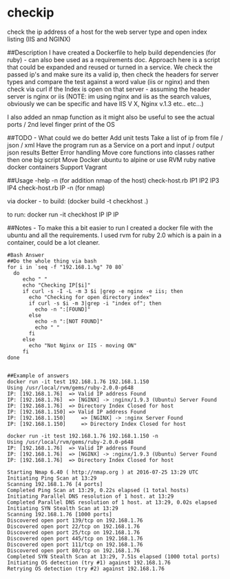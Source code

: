 # checkip
check the ip address of a host for the web server type and open index listing (IIS and NGINX)

##Description
I have created a Dockerfile to help build dependencies (for ruby) - can also bee used as a requirements doc.
Approach here is a script that could be expanded and reused or turned in a service.
We check the passed ip's and make sure its a valid ip, then check the headers for server types and compare the test against a word value (iis or nginx) and then check via curl if the Index is open on that server - assuming the header server is nginx or iis (NOTE: im using nginx and iis as the search values, obviously we can be specific and have IIS V X, Nginx v.1.3 etc.. etc...)

I also added an nmap function as it might also be useful to see the actual ports / 2nd level finger print of the OS

##TODO - What could we do better
Add unit tests
Take a list of ip from file / json / xml
Have the program run as a Service on a port and input / output json results
Better Error handling
Move core functions into classes rather then one big script
Move Docker ubuntu to alpine or use RVM ruby native docker containers
Support Vagrant

##Usage -help -n (for addition nmap of the host)
check-host.rb IP1 IP2 IP3 IP4
check-host.rb IP -n (for nmap)

via docker - to build:
(docker build -t checkhost .)

to run:
docker run -it checkhost IP IP IP

##Notes - 
To make this a bit easier to run I created a docker file with the ubuntu and all the requirements.
I used rvm for ruby 2.0 which is a pain in a container, could be a lot cleaner.

```
#Bash Answer
##Do the whole thing via bash
for i in `seq -f "192.168.1.%g" 70 80`
  do
     echo " "
     echo "Checking IP[$i]"
     if curl -s -I -L -m 3 $i |grep -e nginx -e iis; then
       echo "Checking for open directory index"
       if curl -s $i -m 3|grep -i "index of"; then
         echo -n ":[FOUND]"
       else
         echo -n ":[NOT FOUND]"
         echo " "
       fi 
     else
       echo "Not Nginx or IIS - moving ON"
     fi
done


##Example of answers
docker run -it test 192.168.1.76 192.168.1.150   
Using /usr/local/rvm/gems/ruby-2.0.0-p648
IP: [192.168.1.76]	=> Valid IP address Found
IP: [192.168.1.76] 	=> [NGINX] -> :nginx/1.9.3 (Ubuntu) Server Found
IP: [192.168.1.76] 	=> Directory Index Closed for host
IP: [192.168.1.150]	=> Valid IP address Found
IP: [192.168.1.150] 	=> [NGINX] -> :nginx Server Found
IP: [192.168.1.150] 	=> Directory Index Closed for host

docker run -it test 192.168.1.76 192.168.1.150 -n
Using /usr/local/rvm/gems/ruby-2.0.0-p648
IP: [192.168.1.76]	=> Valid IP address Found
IP: [192.168.1.76] 	=> [NGINX] -> :nginx/1.9.3 (Ubuntu) Server Found
IP: [192.168.1.76] 	=> Directory Index Closed for host

Starting Nmap 6.40 ( http://nmap.org ) at 2016-07-25 13:29 UTC
Initiating Ping Scan at 13:29
Scanning 192.168.1.76 [4 ports]
Completed Ping Scan at 13:29, 0.22s elapsed (1 total hosts)
Initiating Parallel DNS resolution of 1 host. at 13:29
Completed Parallel DNS resolution of 1 host. at 13:29, 0.02s elapsed
Initiating SYN Stealth Scan at 13:29
Scanning 192.168.1.76 [1000 ports]
Discovered open port 139/tcp on 192.168.1.76
Discovered open port 22/tcp on 192.168.1.76
Discovered open port 25/tcp on 192.168.1.76
Discovered open port 445/tcp on 192.168.1.76
Discovered open port 111/tcp on 192.168.1.76
Discovered open port 80/tcp on 192.168.1.76
Completed SYN Stealth Scan at 13:29, 7.51s elapsed (1000 total ports)
Initiating OS detection (try #1) against 192.168.1.76
Retrying OS detection (try #2) against 192.168.1.76
```
